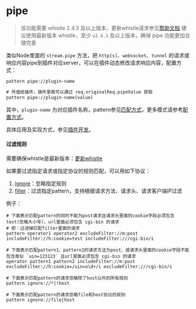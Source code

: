 # pipe
> 该功能需要 whistle 2.4.3 及以上版本，更新whistle请求参见[帮助文档](../update.html)
> 建议使用最新版本 whistle，至少 `v2.4.3` 及以上版本，确保 pipe 功能更加合理完善

类似Node里面的 `stream.pipe` 方法，把 `http[s]`、`websocket`、`tunnel` 的请求或响应内容pipe到插件对应server，可以在插件动态修改请求响应内容，配置方式：
``` txt
pattern pipe://plugin-name

# 传值给插件，插件里面可以通过 req.originalReq.pipeValue 获取
pattern pipe://plugin-name(value)
```
其中，`plugin-name` 为对应插件名称，pattern参见[匹配方式](../pattern.html)，更多模式请参考[配置方式](../mode.html)。

具体应用及实现方式，参见[插件开发](../plugins.html)。

#### 过滤规则
需要确保whistle是最新版本：[更新whistle](../update.html)

如果要过滤指定请求或指定协议的规则匹配，可以用如下协议：

1. [ignore](./ignore.html)：忽略指定规则
2. [filter](./filter.html)：过滤指定pattern，支持根据请求方法、请求头、请求客户端IP过滤

例子：

```
# 下面表示匹配pattern的同时不能为post请求且请求头里面的cookie字段必须包含test(忽略大小写)、url里面必须包含 cgi-bin 的请求
# 即：过滤掉匹配filter里面的请求
pattern operator1 operator2 excludeFilter://m:post includeFilter://h:cookie=test includeFilter:///cgi-bin/i

# 下面表示匹配pattern1、pattern2的请求方法为post、或请求头里面的cookie字段不能包含类似 `uin=123123` 且url里面必须包含 cgi-bin 的请求
operator pattern1 pattern2 includeFilter://m:post excludeFilter://h:cookie=/uin=o\d+/i excludeFilter:///cgi-bin/i

# 下面表示匹配pattern的请求忽略除了host以外的所有规则
pattern ignore://*|!host

# 下面表示匹配pattern的请求忽略file和host协议的规则
pattern ignore://file|host
```
